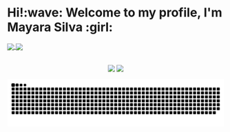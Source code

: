 <h1>  Hi!:wave:  Welcome to my profile, I'm Mayara Silva :girl: </h1>

 <div>
  <a href="https://github.com/mayaradeveloper">
  <img height="180em"   align="center" src="https://github-readme-stats.vercel.app/api?username=mayaradeveloper&show_icons=true&theme=jolly&include_all_commits=true&count_private=true"/>
  <img height="180em"  align="center" src="https://github-readme-stats.vercel.app/api/top-langs/?username=ellen2121&&layout=compact&hide=shell&theme=jolly"/>
</div>
  
<br>
 <br>
<div  align="center"> 
  <a href="https://www.instagram.com/mayara.jds/" target="_blank"><img heigth="220" width="220" src="https://img.shields.io/badge/-Instagram-%23E4405F?style=for-the-badge&logo=instagram&logoColor=white" target="_blank"></a>
  <a href="https://www.linkedin.com/in/mayarajds/" target="_blank"><img heigth="200" width="200" src="https://img.shields.io/badge/-LinkedIn-%230077B5?style=for-the-badge&logo=linkedin&logoColor=white" target="_blank"></a> 
 
  ![Snake animation](https://github.com/ellen2121/ellen2121/blob/output/github-contribution-grid-snake.svg)
 
</div>
